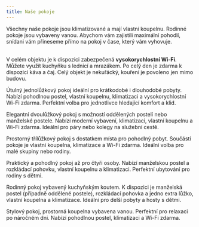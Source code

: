 ```yaml
---
title: Naše pokoje
---
```


Všechny naše pokoje jsou klimatizované a mají vlastní koupelnu. Rodinné pokoje jsou vybaveny vanou. Abychom vám zajistili maximální pohodlí, snídani vám přineseme přímo na pokoj v čase, který vám vyhovuje.<br/><br/>

V celém objektu je k dispozici zabezpečená <strong>vysokorychlostní Wi-Fi</strong>. Můžete využít kuchyňku s lednicí a mrazákem. Po celý den je zdarma k dispozici káva a čaj. Celý objekt je nekuřácký, kouření je povoleno jen mimo budovu.

<!-- split -->

Útulný jednolůžkový pokoj ideální pro krátkodobé i dlouhodobé pobyty. Nabízí pohodlnou postel, vlastní koupelnu, klimatizaci a vysokorychlostní Wi-Fi zdarma. Perfektní volba pro jednotlivce hledající komfort a klid.

<!-- split -->

Elegantní dvoulůžkový pokoj s možností oddělených postelí nebo manželské postele. Nabízí moderní vybavení, klimatizaci, vlastní koupelnu a Wi-Fi zdarma. Ideální pro páry nebo kolegy na služební cestě.

<!-- split -->

Prostorný třílůžkový pokoj s dostatkem místa pro pohodlný pobyt. Součástí pokoje je vlastní koupelna, klimatizace a Wi-Fi zdarma. Ideální volba pro malé skupiny nebo rodiny.

<!-- split -->

Praktický a pohodlný pokoj až pro čtyři osoby. Nabízí manželskou postel a rozkládací pohovku, vlastní koupelnu a klimatizaci. Perfektní ubytování pro rodiny s dětmi.

<!-- split -->

Rodinný pokoj vybavený kuchyňským koutem. K dispozici je manželská postel (případně oddělené postele), rozkládací pohovka a jedno extra lůžko, vlastní koupelna a klimatizace. Ideální pro delší pobyty a hosty s dětmi.

<!-- split -->

Stylový pokoj, prostorná koupelna vybavena vanou. Perfektní pro relaxaci po náročném dni. Nabízí pohodlnou postel, klimatizaci a Wi-Fi zdarma.

